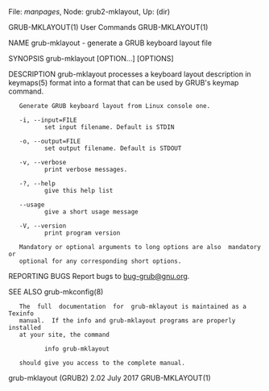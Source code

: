 File: *manpages*,  Node: grub2-mklayout,  Up: (dir)

GRUB-MKLAYOUT(1)                 User Commands                GRUB-MKLAYOUT(1)



NAME
       grub-mklayout - generate a GRUB keyboard layout file

SYNOPSIS
       grub-mklayout [OPTION...] [OPTIONS]

DESCRIPTION
       grub-mklayout  processes  a  keyboard  layout description in keymaps(5)
       format into a format that can be used by GRUB's keymap command.

       Generate GRUB keyboard layout from Linux console one.

       -i, --input=FILE
              set input filename. Default is STDIN

       -o, --output=FILE
              set output filename. Default is STDOUT

       -v, --verbose
              print verbose messages.

       -?, --help
              give this help list

       --usage
              give a short usage message

       -V, --version
              print program version

       Mandatory or optional arguments to long options are also  mandatory  or
       optional for any corresponding short options.

REPORTING BUGS
       Report bugs to <bug-grub@gnu.org>.

SEE ALSO
       grub-mkconfig(8)

       The  full  documentation  for  grub-mklayout is maintained as a Texinfo
       manual.  If the info and grub-mklayout programs are properly  installed
       at your site, the command

              info grub-mklayout

       should give you access to the complete manual.



grub-mklayout (GRUB2) 2.02         July 2017                  GRUB-MKLAYOUT(1)
